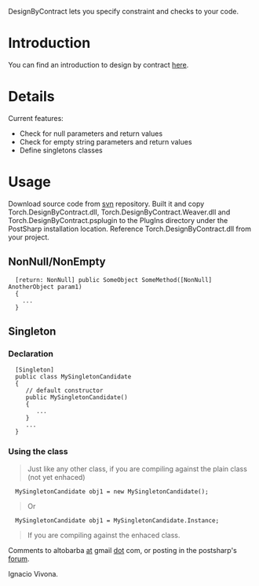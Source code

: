 DesignByContract lets you specify constraint and checks to your code.

# Introduction #
You can find an introduction to design by contract [here](http://en.wikipedia.org/wiki/Design_by_contract).

# Details #

Current features:
  * Check for null parameters and return values
  * Check for empty string parameters and return values
  * Define singletons classes

# Usage #
Download source code from [svn](http://postsharp-user-plugins.googlecode.com/svn/trunk/Torch/) repository. Built it and copy Torch.DesignByContract.dll, Torch.DesignByContract.Weaver.dll and Torch.DesignByContract.psplugin to the PlugIns directory under the PostSharp installation location. Reference Torch.DesignByContract.dll from your project.

## NonNull/NonEmpty ##
```
  [return: NonNull] public SomeObject SomeMethod([NonNull] AnotherObject param1)
  {
    ...
  }
```

## Singleton ##
### Declaration ###
```
  [Singleton]
  public class MySingletonCandidate
  {
     // default constructor
     public MySingletonCandidate()
     {
        ...
     }
     ...
  }
```
### Using the class ###
> Just like any other class, if you are compiling against the plain class (not yet enhaced)
```
  MySingletonCandidate obj1 = new MySingletonCandidate();
```
> Or
```
  MySingletonCandidate obj1 = MySingletonCandidate.Instance;
```
> If you are compiling against the enhaced class.

Comments to altobarba [at](at.md) gmail [dot](dot.md) com, or posting in the postsharp's [forum](http://www.postsharp.org/forum/designbycontract-f17.html).

Ignacio Vivona.